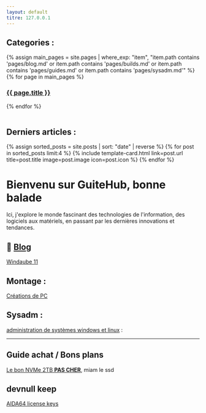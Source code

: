 ```yaml
---
layout: default
titre: 127.0.0.1
---
```


<main class="container mt-5">

  <h2 class="mb-4">Categories :</h2>

  <!-- Les cartes pour les pages principales -->
  <div class="row row-cols-1 row-cols-md-2 g-4">
    {% assign main_pages = site.pages | where_exp: "item", "item.path contains 'pages/blog.md' or item.path contains 'pages/builds.md' or item.path contains 'pages/guides.md' or item.path contains 'pages/sysadm.md'" %}
    {% for page in main_pages %}
    <div class="col">
      <a href="{{ page.url }}" class="text-decoration-none">
        <div class="card card-cover h-100 overflow-hidden text-bg-dark rounded-4 shadow-lg"
          style="background-image: url('{{ site.baseurl }}/assets/images/{{ page.image }}');">
          <div class="d-flex flex-column h-100 p-5 pb-3 text-shadow-1">
            <h3 class="pt-5 mt-5 mb-4 display-6 lh-1 fw-bold">{{ page.title }}</h3>
          </div>
        </div>
      </a>
    </div>
    {% endfor %}
  </div>
  <br>

  <h2 class="mb-4">Derniers articles :</h2>

  <!-- Les cartes pour les articles récents -->
  <div class="row row-cols-1 row-cols-md-2 g-4">
    {% assign sorted_posts = site.posts | sort: "date" | reverse %}
    {% for post in sorted_posts limit:4 %}
    {% include template-card.html link=post.url title=post.title image=post.image icon=post.icon %}
    {% endfor %}
  </div>

# Bienvenu sur GuiteHub, bonne balade

Ici, j'explore le monde fascinant des technologies de l'information, des logiciels aux matériels, en passant par les dernières innovations et tendances.

## 📰 [Blog](./pages/blog.md)
<!-- todo
{% for article in site.articles %}
  <li>
    <a href="{{ article.url | relative_url }}">{{ article.title }}</a>
  </li>
{% endfor %} -->

[Windaube 11](./pages/blog/winpoop11.md)


## Montage :
[Créations de PC](./pages/builds.md)

## Sysadm :
[administration de systèmes windows et linux](./pages/sysadm.md) :

---

## Guide achat / Bons plans
[Le bon NVMe 2TB **PAS CHER**](https://www.amazon.fr/gp/product/B08GVDNTGJ/ref=ppx_yo_dt_b_asin_title_o00_s00?ie=UTF8&psc=1), miam le ssd 

## devnull keep
[AIDA64 license keys](https://gist.github.com/thegreatestminer/af7a7d6cb3cafc0c5c146999c687d58d)

</main>